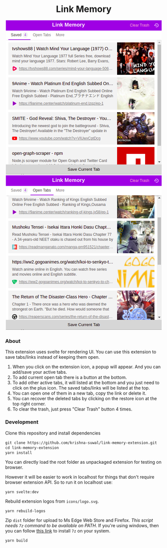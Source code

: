 <h1 align="center">Link Memory</h1>

<p align="center">
 <img src="https://github.com/krishna-suwal/link-memory-extension/raw/develop/public/assets/images/Screenshot_1.png">
 <img src="https://github.com/krishna-suwal/link-memory-extension/raw/develop/public/assets/images/Screenshot_2.png">
</p>

### About

This extension uses svelte for rendering UI. You can use this extension to save tabs/links instead of keeping them open.

1. When you click on the extension icon, a popup will appear. And you can add/save your active tabs.
2. To add current open tab there is a button at the bottom.
3. To add other active tabs, it will listed at the bottom and you just need to click on the plus icon. The saved tabs/links will be listed at the top.
4. You can open one of them in a new tab, copy the link or delete it.
5. You can recover the deleted tabs by clicking on the restore icon at the top right corner.
6. To clear the trash, just press "Clear Trash" button 4 times.

### Development

Clone this repository and install dependencies

```shell
git clone https://github.com/krishna-suwal/link-memory-extension.git
cd link-memory-extension
yarn install
```

You can directly load the root folder as unpackaged extension for testing on browser.

However it will be easier to work in localhost for things that don't require browser extension API. So to run it on localhost use:

```shell
yarn svelte:dev
```

Rebuild extension logos from `icons/logo.svg`.

```shell
yarn rebuild-logos
```

Zip `dist` folder for upload to Ms Edge Web Store and Firefox. _This script needs ``7z`` command to be available on PATH_. If you're using windows, then you can follow [this link](https://stackoverflow.com/a/18180154/13616962) to install ``7z`` on your system.

```shell
yarn build
```
